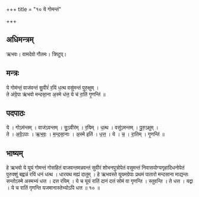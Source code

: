 +++
title = "१० ये गोमन्तं"

+++
## अधिमन्त्रम्
ऋभवः। वामदेवो गौतमः। त्रिष्टुप्।

## मन्त्रः
ये गोम॑न्तं॒ वाज॑वन्तं सु॒वीरं॑ र॒यिं ध॒त्थ वसु॑मन्तं पुरु॒क्षुम् ।  
ते अ॑ग्रे॒पा ऋ॑भवो मन्दसा॒ना अ॒स्मे ध॑त्त॒ ये च॑ रा॒तिं गृ॒णन्ति॑ ॥

## पदपाठः
ये । गोऽम॑न्तम् । वाज॑ऽवन्तम् । सु॒ऽवीर॑म् । र॒यिम् । ध॒त्थ । वसु॑ऽमन्तम् । पु॒रु॒ऽक्षुम् ।  
ते । अ॒ग्रे॒ऽपाः । ऋ॒भ॒वः॒ । म॒न्द॒सा॒नाः । अ॒स्मे इति॑ । ध॒त्त॒ । ये । च॒ । रा॒तिम् । गृ॒णन्ति॑ ॥

## भाष्यम्
हे ऋभवो ये यूयं गोमन्तं गोसहितं वाजवन्तमन्नवन्तं सुवीरं शोभनपुत्रोपेतं वसुमन्तं निवासयोग्यगृहादिधनोपेतं पुरुक्शुं बह्वन्नं रयिं धनं धत्थ । धारयथ मह्यं दातुम् । हे ऋभवस्ते यूयमग्रेपाः प्रथमं पातारो मन्दसाना माद्यन्तः सन्तोऽस्मे अस्मभ्यं धत्त । दत्त रयिम् । ये च यूयं रातिं दानं दत्तं सोमं वा गृणन्ति । स्तुवन्ति । ते धत्त । यद्वा । ये च रातिं गृणन्ति यजमानास्तेभ्योऽपि धत्त ॥ १० ॥